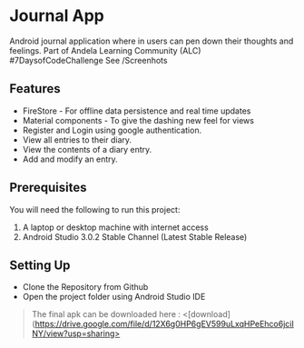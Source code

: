 # Journal App
Android journal application where in users can pen down their thoughts and feelings. Part of Andela Learning Community (ALC) #7DaysofCodeChallenge
See /Screenhots

## Features
* FireStore - For offline data persistence and real time updates
* Material components - To give the dashing new feel for views
* Register and Login using google authentication.
* View all entries to their diary.
* View the contents of a diary entry.
* Add and modify an entry.


## Prerequisites
You will need the following to run this project:
1. A laptop or desktop machine with internet access
2. Android Studio 3.0.2 Stable Channel (Latest Stable Release)

## Setting Up
* Clone the Repository from Github
* Open the project folder using Android Studio IDE

> The final apk can be downloaded here : <[download](https://drive.google.com/file/d/12X6g0HP6gEV599uLxqHPeEhco6jciINY/view?usp=sharing>

